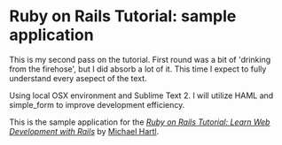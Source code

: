 # Ruby on Rails Tutorial: sample application

This is my second pass on the tutorial.  First round was a bit of 'drinking from the firehose', but I did absorb a lot of it.  This time I expect to fully understand every asepect of the text.

Using local OSX environment and Sublime Text 2.  I will utilize HAML and simple_form to improve development efficiency.

This is the sample application for the
[*Ruby on Rails Tutorial:
Learn Web Development with Rails*](http://www.railstutorial.org/)
by [Michael Hartl](http://www.michaelhartl.com/).
